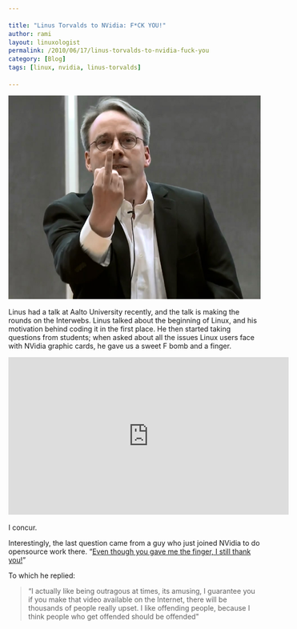 ```yaml
---

title: "Linus Torvalds to NVidia: F*CK YOU!"
author: rami
layout: linuxologist 
permalink: /2010/06/17/linus-torvalds-to-nvidia-fuck-you
category: [Blog]
tags: [linux, nvidia, linus-torvalds]

---
```


![Linus Torvalds giving the middle finger](/assets/images/content/blog/linus-torvalds-middle-finger.jpg)

Linus had a talk at Aalto University recently, and the talk is making the rounds on the Interwebs. Linus talked about the beginning of Linux, and his motivation behind coding it in the first place. He then started taking questions from students; when asked about all the issues Linux users face with NVidia graphic cards, he gave us a sweet F bomb and a finger.

<iframe width="560" height="315" src="https://www.youtube-nocookie.com/embed/MShbP3OpASA?rel=0" frameborder="0" allow="autoplay; encrypted-media" allowfullscreen></iframe>

I concur.

Interestingly, the last question came from a guy who just joined NVidia to do opensource work there. “[Even though you gave me the finger, I still thank you!](http://www.youtube.com/watch?feature=player_detailpage&v=MShbP3OpASA#t=3630s)”

To which he replied:

> “I actually like being outragous at times, its amusing, I guarantee you if you make that video available on the Internet, there will be thousands of people really upset. I like offending people, because I think people who get offended should be offended"
